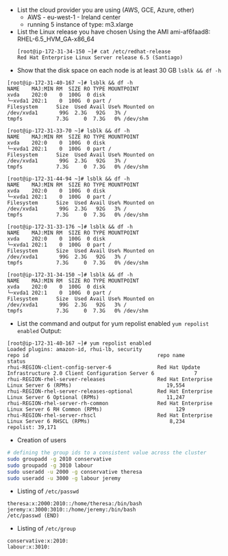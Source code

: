 * List the cloud provider you are using (AWS, GCE, Azure, other)
  * AWS - eu-west-1 - Ireland center
  * running 5 instance of type: m3.xlarge
* List the Linux release you have chosen
  Using the AMI ami-af6faad8: RHEL-6.5_HVM_GA-x86_64
  ```
  [root@ip-172-31-34-150 ~]# cat /etc/redhat-release
  Red Hat Enterprise Linux Server release 6.5 (Santiago)
  ```
* Show that the disk space on each node is at least 30 GB
  `lsblk && df -h`
```
[root@ip-172-31-40-167 ~]# lsblk && df -h
NAME    MAJ:MIN RM  SIZE RO TYPE MOUNTPOINT
xvda    202:0    0  100G  0 disk
└─xvda1 202:1    0  100G  0 part /
Filesystem      Size  Used Avail Use% Mounted on
/dev/xvda1       99G  2.3G   92G   3% /
tmpfs           7.3G     0  7.3G   0% /dev/shm

[root@ip-172-31-33-70 ~]# lsblk && df -h
NAME    MAJ:MIN RM  SIZE RO TYPE MOUNTPOINT
xvda    202:0    0  100G  0 disk
└─xvda1 202:1    0  100G  0 part /
Filesystem      Size  Used Avail Use% Mounted on
/dev/xvda1       99G  2.3G   92G   3% /
tmpfs           7.3G     0  7.3G   0% /dev/shm

[root@ip-172-31-44-94 ~]# lsblk && df -h
NAME    MAJ:MIN RM  SIZE RO TYPE MOUNTPOINT
xvda    202:0    0  100G  0 disk
└─xvda1 202:1    0  100G  0 part /
Filesystem      Size  Used Avail Use% Mounted on
/dev/xvda1       99G  2.3G   92G   3% /
tmpfs           7.3G     0  7.3G   0% /dev/shm

[root@ip-172-31-33-176 ~]# lsblk && df -h
NAME    MAJ:MIN RM  SIZE RO TYPE MOUNTPOINT
xvda    202:0    0  100G  0 disk
└─xvda1 202:1    0  100G  0 part /
Filesystem      Size  Used Avail Use% Mounted on
/dev/xvda1       99G  2.3G   92G   3% /
tmpfs           7.3G     0  7.3G   0% /dev/shm

[root@ip-172-31-34-150 ~]# lsblk && df -h
NAME    MAJ:MIN RM  SIZE RO TYPE MOUNTPOINT
xvda    202:0    0  100G  0 disk
└─xvda1 202:1    0  100G  0 part /
Filesystem      Size  Used Avail Use% Mounted on
/dev/xvda1       99G  2.3G   92G   3% /
tmpfs           7.3G     0  7.3G   0% /dev/shm
```
* List the command and output for yum repolist enabled
  `yum repolist enabled`
  Output:
```
[root@ip-172-31-40-167 ~]# yum repolist enabled
Loaded plugins: amazon-id, rhui-lb, security
repo id                                          repo name                                                              status
rhui-REGION-client-config-server-6               Red Hat Update Infrastructure 2.0 Client Configuration Server 6             7
rhui-REGION-rhel-server-releases                 Red Hat Enterprise Linux Server 6 (RPMs)                               19,554
rhui-REGION-rhel-server-releases-optional        Red Hat Enterprise Linux Server 6 Optional (RPMs)                      11,247
rhui-REGION-rhel-server-rh-common                Red Hat Enterprise Linux Server 6 RH Common (RPMs)                        129
rhui-REGION-rhel-server-rhscl                    Red Hat Enterprise Linux Server 6 RHSCL (RPMs)                          8,234
repolist: 39,171
```

* Creation of users
```bash
# defining the group ids to a consistent value across the cluster
sudo groupadd -g 2010 conservative
sudo groupadd -g 3010 labour
sudo useradd -u 2000 -g conservative theresa
sudo useradd -u 3000 -g labour jeremy
```

* Listing of `/etc/passwd`
```
theresa:x:2000:2010::/home/theresa:/bin/bash
jeremy:x:3000:3010::/home/jeremy:/bin/bash
/etc/passwd (END)
```

* Listing of `/etc/group`
```
conservative:x:2010:
labour:x:3010:
```
